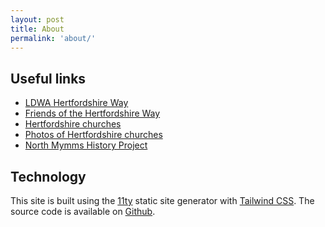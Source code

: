 ```yaml
---
layout: post
title: About
permalink: 'about/'
---
```


## Useful links

- [LDWA Hertfordshire Way](https://ldwa.org.uk/ldp/members/show_path.php?path_name=Hertfordshire+Way)
- [Friends of the Hertfordshire Way](https://www.fhw.org.uk/)
- [Hertfordshire churches](https://hertfordshirechurches.weebly.com/visiting-hertfordshire-churches.html)
- [Photos of Hertfordshire churches](https://hertfordshirechurches.wordpress.com/)
- [North Mymms History Project](https://www.northmymmshistory.uk/)

## Technology

This site is built using the [11ty](https://www.11ty.dev/) static site generator with [Tailwind CSS](https://tailwindcss.com/).
The source code is available on [Github](https://github.com/Maprunner/hertsway).

